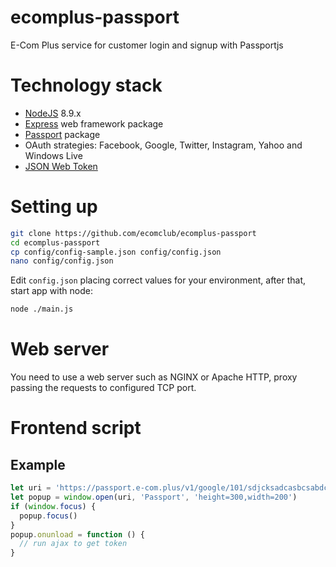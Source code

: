 # ecomplus-passport
E-Com Plus service for customer login and signup with Passportjs

# Technology stack
+ [NodeJS](https://nodejs.org/en/) 8.9.x
+ [Express](http://expressjs.com/) web framework package
+ [Passport](http://www.passportjs.org/) package
+ OAuth strategies: Facebook, Google, Twitter, Instagram, Yahoo and Windows Live
+ [JSON Web Token](https://jwt.io/)

# Setting up
```bash
git clone https://github.com/ecomclub/ecomplus-passport
cd ecomplus-passport
cp config/config-sample.json config/config.json
nano config/config.json
```

Edit `config.json` placing correct values for your environment,
after that, start app with node:

```bash
node ./main.js
```

# Web server
You need to use a web server such as NGINX or Apache HTTP,
proxy passing the requests to configured TCP port.

# Frontend script

## Example

```javascript
let uri = 'https://passport.e-com.plus/v1/google/101/sdjcksadcasbcsabdcbsldjlbcasbdcs'
let popup = window.open(uri, 'Passport', 'height=300,width=200')
if (window.focus) {
  popup.focus()
}
popup.onunload = function () {
  // run ajax to get token
}
```
